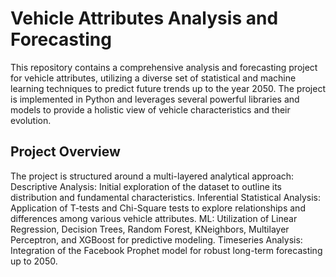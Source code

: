 # Vehicle Attributes Analysis and Forecasting
This repository contains a comprehensive analysis and forecasting project for vehicle attributes, utilizing a diverse set of statistical and machine learning techniques to predict future trends up to the year 2050. The project is implemented in Python and leverages several powerful libraries and models to provide a holistic view of vehicle characteristics and their evolution.
## Project Overview
The project is structured around a multi-layered analytical approach:
    Descriptive Analysis: Initial exploration of the dataset to outline its distribution and fundamental characteristics.
    Inferential Statistical Analysis: Application of T-tests and Chi-Square tests to explore relationships and differences among various vehicle attributes.
    ML: Utilization of Linear Regression, Decision Trees, Random Forest, KNeighbors, Multilayer Perceptron, and XGBoost for predictive modeling. 
    Timeseries Analysis: Integration of the Facebook Prophet model for robust long-term forecasting up to 2050.
